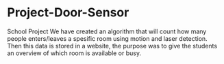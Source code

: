 Project-Door-Sensor
===================
School Project 
We have created an algorithm that will count how many people enters/leaves a spesific room using motion and laser detection. Then this data is stored in a website, the purpose was to give the students an overview of which room is available or busy.   
